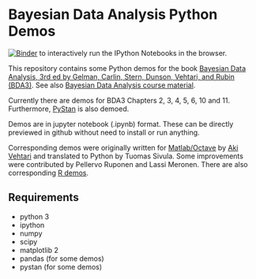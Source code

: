 # Bayesian Data Analysis Python Demos

[![Binder](http://mybinder.org/badge.svg)](http://mybinder.org/repo/avehtari/bda_py_demos) to interactively run the IPython Notebooks in the browser. 

This repository contains some Python demos for the book [Bayesian Data
Analysis, 3rd ed by Gelman, Carlin, Stern, Dunson, Vehtari, and Rubin (BDA3)](http://www.stat.columbia.edu/~gelman/book/). See also [Bayesian Data Analysis course material](https://github.com/avehtari/BDA_course_Aalto).

Currently there are demos for BDA3 Chapters 2, 3, 4, 5, 6, 10 and 11. Furthermore, [PyStan](https://github.com/stan-dev/pystan) is also demoed.

Demos are in jupyter notebook (.ipynb) format. These can be directly previewed in github without need
to install or run anything.

Corresponding demos were originally written for [Matlab/Octave](https://github.com/avehtari/BDA_m_demos) by [Aki Vehtari](http://users.aalto.fi/~ave/) and translated to Python by Tuomas Sivula. Some improvements were contributed by Pellervo Ruponen and Lassi Meronen. There are also corresponding [R demos](https://github.com/avehtari/BDA_R_demos).


## Requirements

- python 3
- ipython
- numpy
- scipy
- matplotlib 2
- pandas (for some demos)
- pystan (for some demos)

